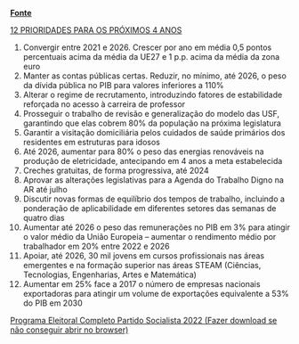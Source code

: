 [**Fonte**](https://ps.pt/programa-eleitoral-do-ps-as-legislativas-de-2022/)

[12 PRIORIDADES PARA OS PRÓXIMOS 4 ANOS](https://github.com/theapollodev/govpt/blob/main/12-prioridades-para-os-proximos-4-anos_7jan(1).pdf)


1. Convergir entre 2021 e 2026. Crescer por ano em média 0,5 pontos percentuais acima da média da UE27 e 1 p.p. acima da média da zona euro
2. Manter as contas públicas certas. Reduzir, no mínimo, até 2026, o peso da dívida pública no PIB para valores inferiores a 110%
3. Alterar o regime de recrutamento, introduzindo fatores de estabilidade reforçada no acesso à carreira de professor
4. Prosseguir o trabalho de revisão e generalização do modelo das USF, garantindo que elas cobrem 80% da população na próxima legislatura
5. Garantir a visitação domiciliária pelos cuidados de saúde primários dos residentes em estruturas para idosos
6. Até 2026, aumentar para 80% o peso das energias renováveis na produção de eletricidade, antecipando em 4 anos a meta estabelecida
7. Creches gratuitas, de forma progressiva, até 2024
8. Aprovar as alterações legislativas para a Agenda do Trabalho Digno na AR até julho
9. Discutir novas formas de equilíbrio dos tempos de trabalho, incluindo a ponderação de aplicabilidade em diferentes setores das semanas de quatro dias
10. Aumentar até 2026 o peso das remunerações no PIB em 3% para atingir o valor médio da União Europeia – aumentar o rendimento médio por trabalhador em 20% entre 2022 e 2026
11. Apoiar, até 2026, 30 mil jovens em cursos profissionais nas áreas emergentes e na formação superior nas áreas STEAM (Ciências, Tecnologias, Engenharias, Artes e Matemática)
12. Aumentar em 25% face a 2017 o número de empresas nacionais exportadoras para atingir um volume de exportações equivalente a 53% do PIB em 2030


[Programa Eleitoral Completo Partido Socialista 2022 (Fazer download se não conseguir abrir no browser)](https://github.com/theapollodev/govpt/blob/main/Programa-Eleitoral-PS2022_v5_6Jan_pagsoltas(1).pdf)

